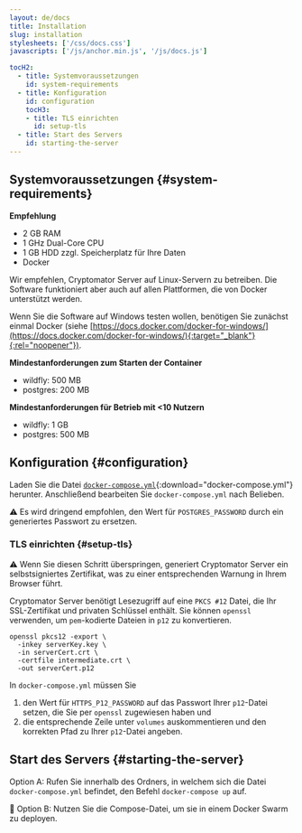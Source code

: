 ```yaml
---
layout: de/docs
title: Installation
slug: installation
stylesheets: ['/css/docs.css']
javascripts: ['/js/anchor.min.js', '/js/docs.js']

tocH2:
  - title: Systemvoraussetzungen
    id: system-requirements
  - title: Konfiguration
    id: configuration
    tocH3:
    - title: TLS einrichten
      id: setup-tls
  - title: Start des Servers
    id: starting-the-server
---
```

## Systemvoraussetzungen {#system-requirements}
**Empfehlung**
* 2 GB RAM
* 1 GHz Dual-Core CPU
* 1 GB HDD zzgl. Speicherplatz für Ihre Daten
* Docker

Wir empfehlen, Cryptomator Server auf Linux-Servern zu betreiben. Die Software funktioniert aber auch auf allen Plattformen, die von Docker unterstützt werden. 

Wenn Sie die Software auf Windows testen wollen, benötigen Sie zunächst einmal Docker (siehe [https://docs.docker.com/docker-for-windows/](https://docs.docker.com/docker-for-windows/){:target="_blank"}{:rel="noopener"}).

**Mindestanforderungen zum Starten der Container**
- wildfly: 500 MB
- postgres: 200 MB

**Mindestanforderungen für Betrieb mit <10 Nutzern**
- wildfly: 1 GB
- postgres: 500 MB

## Konfiguration {#configuration}
Laden Sie die Datei [`docker-compose.yml`](/assets/docker-compose.yml){:download="docker-compose.yml"} herunter. Anschließend bearbeiten Sie `docker-compose.yml` nach Belieben.

:warning: Es wird dringend empfohlen, den Wert für `POSTGRES_PASSWORD` durch ein generiertes Passwort zu ersetzen.

### TLS einrichten {#setup-tls}
:warning: Wenn Sie diesen Schritt überspringen, generiert Cryptomator Server ein selbstsigniertes Zertifikat, was zu einer entsprechenden Warnung in Ihrem Browser führt.

Cryptomator Server benötigt Lesezugriff auf eine `PKCS #12` Datei, die Ihr SSL-Zertifikat und privaten Schlüssel enthält. Sie können `openssl` verwenden, um `pem`-kodierte Dateien in `p12` zu konvertieren.

```
openssl pkcs12 -export \
  -inkey serverKey.key \
  -in serverCert.crt \
  -certfile intermediate.crt \
  -out serverCert.p12
```

In `docker-compose.yml` müssen Sie

1. den Wert für `HTTPS_P12_PASSWORD` auf das Passwort Ihrer `p12`-Datei setzen, die Sie per `openssl` zugewiesen haben und
2. die entsprechende Zeile unter `volumes` auskommentieren und den korrekten Pfad zu Ihrer `p12`-Datei angeben.

## Start des Servers {#starting-the-server}
Option A: Rufen Sie innerhalb des Ordners, in welchem sich die Datei `docker-compose.yml` befindet, den Befehl `docker-compose up` auf.

:wrench: Option B: Nutzen Sie die Compose-Datei, um sie in einem Docker Swarm zu deployen.
